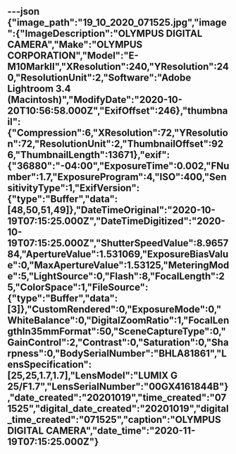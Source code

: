 ---json
{"image_path":"19_10_2020_071525.jpg","image":{"ImageDescription":"OLYMPUS DIGITAL CAMERA","Make":"OLYMPUS CORPORATION","Model":"E-M10MarkII","XResolution":240,"YResolution":240,"ResolutionUnit":2,"Software":"Adobe Lightroom 3.4 (Macintosh)","ModifyDate":"2020-10-20T10:56:58.000Z","ExifOffset":246},"thumbnail":{"Compression":6,"XResolution":72,"YResolution":72,"ResolutionUnit":2,"ThumbnailOffset":926,"ThumbnailLength":13671},"exif":{"36880":"-04:00","ExposureTime":0.002,"FNumber":1.7,"ExposureProgram":4,"ISO":400,"SensitivityType":1,"ExifVersion":{"type":"Buffer","data":[48,50,51,49]},"DateTimeOriginal":"2020-10-19T07:15:25.000Z","DateTimeDigitized":"2020-10-19T07:15:25.000Z","ShutterSpeedValue":8.965784,"ApertureValue":1.531069,"ExposureBiasValue":0,"MaxApertureValue":1.53125,"MeteringMode":5,"LightSource":0,"Flash":8,"FocalLength":25,"ColorSpace":1,"FileSource":{"type":"Buffer","data":[3]},"CustomRendered":0,"ExposureMode":0,"WhiteBalance":0,"DigitalZoomRatio":1,"FocalLengthIn35mmFormat":50,"SceneCaptureType":0,"GainControl":2,"Contrast":0,"Saturation":0,"Sharpness":0,"BodySerialNumber":"BHLA81861","LensSpecification":[25,25,1.7,1.7],"LensModel":"LUMIX G 25/F1.7","LensSerialNumber":"00GX4161844B"},"date_created":"20201019","time_created":"071525","digital_date_created":"20201019","digital_time_created":"071525","caption":"OLYMPUS DIGITAL CAMERA","date_time":"2020-11-19T07:15:25.000Z"}
---